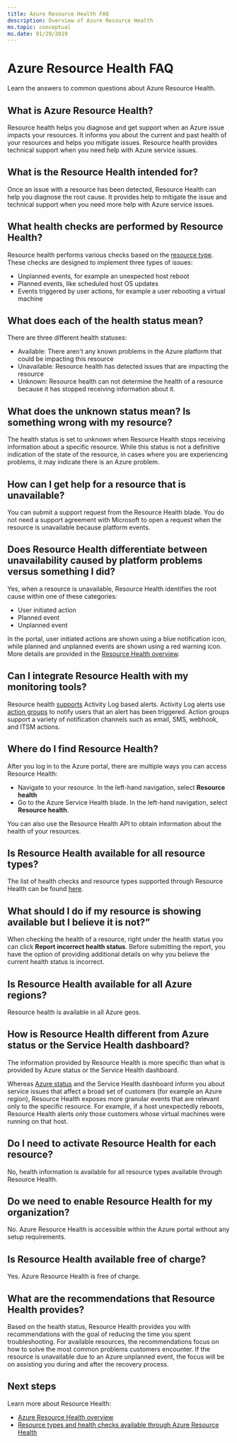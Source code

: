 ```yaml
---
title: Azure Resource Health FAQ
description: Overview of Azure Resource Health
ms.topic: conceptual
ms.date: 01/29/2019
---
```


# Azure Resource Health FAQ
Learn the answers to common questions about Azure Resource Health.

## What is Azure Resource Health?
Resource health helps you diagnose and get support when an Azure issue impacts your resources. It informs you about the current and past health of your resources and helps you mitigate issues. Resource health provides technical support when you need help with Azure service issues.  

## What is the Resource Health intended for?
Once an issue with a resource has been detected, Resource Health can help you diagnose the root cause. It provides help to mitigate the issue and technical support when you need more help with Azure service issues.

## What health checks are performed by Resource Health?
Resource health performs various checks based on the [resource type](resource-health-checks-resource-types.md). These checks are designed to implement three types of issues: 
- Unplanned events, for example an unexpected host reboot
- Planned events, like scheduled host OS updates
- Events triggered by user actions, for example a user rebooting a virtual machine

## What does each of the health status mean?
There are three different health statuses:
- Available: There aren't any known problems in the Azure platform that could be impacting this resource
- Unavailable: Resource health has detected issues that are impacting the resource
- Unknown: Resource health can not determine the health of a resource because it has stopped receiving information about it. 

## What does the unknown status mean? Is something wrong with my resource?
The health status is set to unknown when Resource Health stops receiving information about a specific resource. While this status is not a definitive indication of the state of the resource, in cases where you are experiencing problems, it may indicate there is an Azure problem.

## How can I get help for a resource that is unavailable?
You can submit a support request from the Resource Health blade. You do not need a support agreement with Microsoft to open a request when the resource is unavailable because platform events.

## Does Resource Health differentiate between unavailability caused by platform problems versus something I did?
Yes, when a resource is unavailable, Resource Health identifies the root cause within one of these categories: 
-	User initiated action
-	Planned event 
-	Unplanned event

In the portal, user initiated actions are shown using a blue notification icon, while planned and unplanned events are shown using a red warning icon. More details are provided in the [Resource Health overview](Resource-health-overview.md).  

## Can I integrate Resource Health with my monitoring tools?
Resource health [supports](resource-health-alert-arm-template-guide.md) Activity Log based alerts. Activity Log alerts use [action groups](../azure-monitor/platform/action-groups.md) to notify users that an alert has been triggered. Action groups support a variety of notification channels such as email, SMS, webhook, and ITSM actions.

## Where do I find Resource Health?
After you log in to the Azure portal, there are multiple ways you can access Resource Health:
- Navigate to your resource. In the left-hand navigation, select **Resource health**
- Go to the Azure Service Health blade.  In the left-hand navigation, select **Resource health**.

You can also use the Resource Health API to obtain information about the health of your resources.

## Is Resource Health available for all resource types?
The list of health checks and resource types supported through Resource Health can be found [here](resource-health-checks-resource-types.md).

## What should I do if my resource is showing available but I believe it is not?”
When checking the health of a resource, right under the health status you can click **Report incorrect health status**. Before submitting the report, you have the option of providing additional details on why you believe the current health status is incorrect.

## Is Resource Health available for all Azure regions? 
Resource health is available in all Azure geos.

## How is Resource Health different from Azure status or the Service Health dashboard?
The information provided by Resource Health is more specific than what is provided by Azure status or the Service Health dashboard.

Whereas [Azure status](https://status.azure.com) and the Service Health dashboard inform you about service issues that affect a broad set of customers (for example an Azure region), Resource Health exposes more granular events that are relevant only to the specific resource. For example, if a host unexpectedly reboots, Resource Health alerts only those customers whose virtual machines were running on that host.

## Do I need to activate Resource Health for each resource?
No, health information is available for all resource types available through Resource Health. 

## Do we need to enable Resource Health for my organization?
No.  Azure Resource Health is accessible within the Azure portal without any setup requirements.

## Is Resource Health available free of charge?
Yes.  Azure Resource Health is free of charge.

## What are the recommendations that Resource Health provides?
Based on the health status, Resource Health provides you with recommendations with the goal of reducing the time you spent troubleshooting. For available resources, the recommendations focus on how to solve the most common problems customers encounter. If the resource is unavailable due to an Azure unplanned event, the focus will be on assisting you during and after the recovery process. 

## Next steps

Learn more about Resource Health:
-  [Azure Resource Health overview](Resource-health-overview.md)
-  [Resource types and health checks available through Azure Resource Health](resource-health-checks-resource-types.md)
